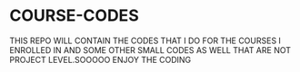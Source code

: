# COURSE-CODES

THIS REPO WILL CONTAIN THE CODES THAT I DO FOR THE COURSES I ENROLLED IN AND SOME OTHER SMALL CODES AS WELL THAT ARE NOT PROJECT LEVEL.SOOOOO ENJOY THE CODING
